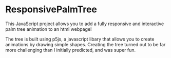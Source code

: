# ResponsivePalmTree
This JavaScript project allows you to add a fully responsive and interactive palm tree animation to an html webpage! 

The tree is built using p5js, a javascript libary that allows you to create animations by drawing simple shapes. Creating the tree turned out to be far more
challenging than I initially predicted, and was super fun. 

